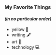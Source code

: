 ### **My Favorite Things**
#### *(in no particular order)*
- yellow 💛
- writing 🖋️
- art 🎨
- technology 💻
